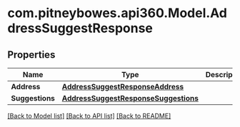 # com.pitneybowes.api360.Model.AddressSuggestResponse

## Properties

Name | Type | Description | Notes
------------ | ------------- | ------------- | -------------
**Address** | [**AddressSuggestResponseAddress**](AddressSuggestResponseAddress.md) |  | [optional] 
**Suggestions** | [**AddressSuggestResponseSuggestions**](AddressSuggestResponseSuggestions.md) |  | [optional] 

[[Back to Model list]](../README.md#documentation-for-models) [[Back to API list]](../README.md#documentation-for-api-endpoints) [[Back to README]](../README.md)

